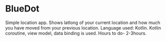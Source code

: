 # BlueDot
Simple location app. 
Shows latlong of your current location and how much you have moved from your previous location. 
Language used: Kotlin. Kotlin coroutine, view model, data binding is used.
Hours to do- 2-3hours.
